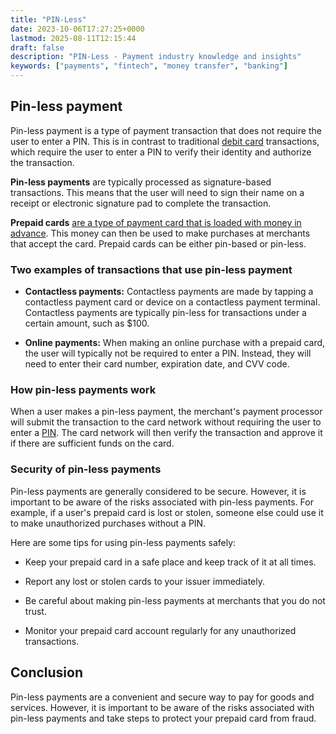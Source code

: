 ```yaml
---
title: "PIN-Less"
date: 2023-10-06T17:27:25+0000
lastmod: 2025-08-11T12:15:44
draft: false
description: "PIN-Less - Payment industry knowledge and insights"
keywords: ["payments", "fintech", "money transfer", "banking"]
---
```


## Pin-less payment 

Pin-less payment is a type of payment transaction that does not require the user to enter a PIN. This is in contrast to traditional [debit card](https://faisalkhanllc.xyz/resources/payments-wiki/d/debit-card/) transactions, which require the user to enter a PIN to verify their identity and authorize the transaction.

**Pin-less payments** are typically processed as signature-based transactions. This means that the user will need to sign their name on a receipt or electronic signature pad to complete the transaction.

**Prepaid cards** [are a type of payment card that is loaded with money in advance](https://faisalkhanllc.xyz/resources/payments-wiki/p/prepaid-gift-card/). This money can then be used to make purchases at merchants that accept the card. Prepaid cards can be either pin-based or pin-less.

### Two examples of transactions that use pin-less payment

- **Contactless payments:** Contactless payments are made by tapping a contactless payment card or device on a contactless payment terminal. Contactless payments are typically pin-less for transactions under a certain amount, such as $100.

- **Online payments:** When making an online purchase with a prepaid card, the user will typically not be required to enter a PIN. Instead, they will need to enter their card number, expiration date, and CVV code.

### How pin-less payments work

When a user makes a pin-less payment, the merchant's payment processor will submit the transaction to the card network without requiring the user to enter a [PIN](https://faisalkhanllc.xyz/resources/payments-wiki/p/personal-identification-number-pin/). The card network will then verify the transaction and approve it if there are sufficient funds on the card.

### Security of pin-less payments

Pin-less payments are generally considered to be secure. However, it is important to be aware of the risks associated with pin-less payments. For example, if a user's prepaid card is lost or stolen, someone else could use it to make unauthorized purchases without a PIN.

Here are some tips for using pin-less payments safely:

- Keep your prepaid card in a safe place and keep track of it at all times.

- Report any lost or stolen cards to your issuer immediately.

- Be careful about making pin-less payments at merchants that you do not trust.

- Monitor your prepaid card account regularly for any unauthorized transactions.

## Conclusion

Pin-less payments are a convenient and secure way to pay for goods and services. However, it is important to be aware of the risks associated with pin-less payments and take steps to protect your prepaid card from fraud.